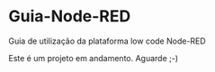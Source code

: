 # Guia-Node-RED
Guia de utilização da plataforma low code Node-RED

Este é um projeto em andamento.
Aguarde ;-)
